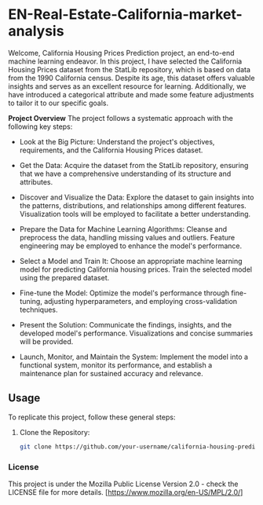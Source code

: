 # EN-Real-Estate-California-market-analysis

Welcome,  California Housing Prices Prediction project, an end-to-end machine learning endeavor. In this project, I have selected the California Housing Prices dataset 
from the StatLib repository, which is based on data from the 1990 California census. Despite its age, this dataset offers valuable insights and serves as an excellent 
resource for learning. Additionally, we have introduced a categorical attribute and made some feature adjustments to tailor it to our specific goals.

**Project Overview**
The project follows a systematic approach with the following key steps:

- Look at the Big Picture:
Understand the project's objectives, requirements, and the California Housing Prices dataset.

- Get the Data:
Acquire the dataset from the StatLib repository, ensuring that we have a comprehensive understanding of its structure and attributes.

- Discover and Visualize the Data:
Explore the dataset to gain insights into the patterns, distributions, and relationships among different features. Visualization tools will be employed to facilitate a better understanding.

- Prepare the Data for Machine Learning Algorithms:
Cleanse and preprocess the data, handling missing values and outliers. Feature engineering may be employed to enhance the model's performance.

- Select a Model and Train It:
Choose an appropriate machine learning model for predicting California housing prices. Train the selected model using the prepared dataset.

- Fine-tune the Model:
Optimize the model's performance through fine-tuning, adjusting hyperparameters, and employing cross-validation techniques.

- Present the Solution:
Communicate the findings, insights, and the developed model's performance. Visualizations and concise summaries will be provided.

- Launch, Monitor, and Maintain the System:
Implement the model into a functional system, monitor its performance, and establish a maintenance plan for sustained accuracy and relevance.

## Usage
To replicate this project, follow these general steps:

1. Clone the Repository:
   ```bash
   git clone https://github.com/your-username/california-housing-prediction.git
   ```
### License
This project is under the Mozilla Public License Version 2.0 - check the LICENSE file for more details. [https://www.mozilla.org/en-US/MPL/2.0/]
